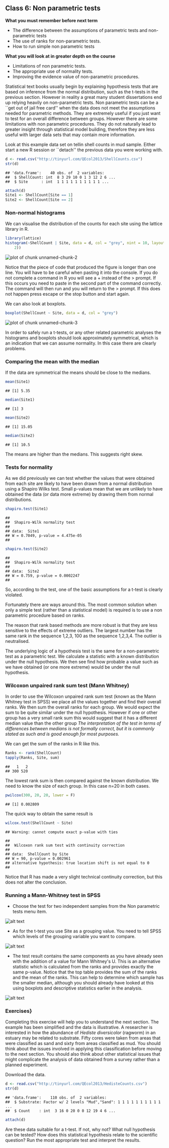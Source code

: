 ## Class 6: Non parametric tests

**What you must remember before next term**

*  The difference between the assumptions of parametric tests and non-parametric tests
*  The use of ranks for non-parametric tests.
*  How to run simple non parametric tests 

**What you will look at in greater depth on the course**

*  Limitations of non parametric tests.
*  The appropriate use of normality tests.
*  Improving the evidence value of non-parametric procedures.

Statistical text books usually begin by explaining hypothesis tests that are based on inference from the normal distribution, such as the t-tests in the previous section. However in reality a great many student dissertations end up relying heavily on non-parametric tests. Non parametric tests can be a ``get out of jail free card'' when the data does not meet the assumptions needed for parametric methods. They are extremely useful if you just want to test for an overall difference between groups. However there are some limitations with non parametric procedures. They do not naturally lead to greater insight through statistical model building, therefore they are less useful with larger data sets that may contain more information.

Look at this example data set on tellin shell counts in mud sample. Either start a new R session or ``detach'' the previous data you were working with.



```r
d <- read.csv("http://tinyurl.com/QEcol2013/ShellCounts.csv")
str(d)
```

```
## 'data.frame':	40 obs. of  2 variables:
##  $ ShellCount: int  8 3 29 10 0 1 3 12 2 6 ...
##  $ Site      : int  1 1 1 1 1 1 1 1 1 1 ...
```

```r
attach(d)
Site1 <- ShellCount[Site == 1]
Site2 <- ShellCount[Site == 2]
```






### Non-normal histograms

We can visualise the distribution of the counts for each site using the lattice library in R. 



```r
library(lattice)
histogram(~ShellCount | Site, data = d, col = "grey", nint = 10, layout = c(1, 
    2))
```

![plot of chunk unnamed-chunk-2](figure/unnamed-chunk-2.png) 


Notice that the piece of code that produced the figure is longer than one line. You will have to be careful when pasting it into the console. If you do not complete a command in R you will see a + instead of the > prompt. If this occurs you need to paste in the second part of the command correctly. The command will then run and you will return to the > prompt. If this does not happen press escape or the stop button and start again.

We can also look at boxplots.



```r
boxplot(ShellCount ~ Site, data = d, col = "grey")
```

![plot of chunk unnamed-chunk-3](figure/unnamed-chunk-3.png) 


In order to safely run a t-tests, or any other related parametric analyses the histograms and boxplots should look approximately symmetrical, which is an indication that we can assume normality. In this case there are clearly problems.


### Comparing the mean with the median

If the data are symmetrical the means should be close to the medians.



```r
mean(Site1)
```

```
## [1] 5.35
```

```r
median(Site1)
```

```
## [1] 3
```

```r
mean(Site2)
```

```
## [1] 15.05
```

```r
median(Site2)
```

```
## [1] 10.5
```




The means are higher than the medians. This suggests right skew. 


### Tests for normality

As we did previously we can test whether the values that were obtained from each site are likely to have been drawn from a normal distribution using a Shapiro Wilks test. Small p-values mean that we are unlikely to have obtained the data (or data more extreme) by drawing them from normal distributions.



```r
shapiro.test(Site1)
```

```
## 
## 	Shapiro-Wilk normality test
## 
## data:  Site1 
## W = 0.7049, p-value = 4.475e-05
## 
```

```r
shapiro.test(Site2)
```

```
## 
## 	Shapiro-Wilk normality test
## 
## data:  Site2 
## W = 0.759, p-value = 0.0002247
## 
```




So, according to the test, one of the basic assumptions for a t-test is clearly violated. 

Fortunately there are ways around this. The most common solution when only a simple test (rather than a statistical model) is required is to use a non parametric procedure based on ranks.

The reason that rank based methods are more robust is that they are less sensitive to the effects of extreme outliers. The largest number has the same rank in the sequence 1,2,3, 100 as the sequence 1,2,3,4. The outlier is neutralised.

The underlying logic of a hypothesis test is the same for a non-parametric test as a parametric test. We calculate a statistic with a known distribution under the null hypothesis. We then see find how probable a value such as we have obtained (or one more extreme) would be under the null hypothesis.


### Wilcoxon unpaired rank sum test (Mann Whitney)

In order to use the Wilcoxon unpaired rank sum test (known as the Mann Whitney test in SPSS) we place all the values together and find their overall ranks. We then sum the overall ranks for each group. We would expect the sum to be quite similar under the null hypothesis. However if one or other group has a very small rank sum this would suggest that it has a different median value than the other group *The interpretation of the test in terms of differences between medians is not formally correct, but it is commonly stated as such and is good enough for most purposes.*

We can get the sum of the ranks in R like this.



```r
Ranks <- rank(ShellCount)
tapply(Ranks, Site, sum)
```

```
##   1   2 
## 300 520 
```




The lowest rank sum is then compared against the known distribution. We need to know the size of each group. In this case n=20 in both cases.



```r
pwilcox(300, 20, 20, lower = F)
```

```
## [1] 0.002809
```




The quick way to obtain the same result is



```r
wilcox.test(ShellCount ~ Site)
```

```
## Warning: cannot compute exact p-value with ties
```

```
## 
## 	Wilcoxon rank sum test with continuity correction
## 
## data:  ShellCount by Site 
## W = 90, p-value = 0.002961
## alternative hypothesis: true location shift is not equal to 0 
## 
```




Notice that R has made a very slight technical continuity correction, but this does not alter the conclusion.


### Running a Mann-Whitney test in SPSS


*  Choose the test for two independent samples from the Non parametric tests menu item.

![alt text](primerfigs/mwtest.png)

*  As for the t-test you use Site as a grouping value. You need to tell SPSS which levels of the grouping variable you want to compare.

![alt text](primerfigs/mwtest1.png)

*  The test result contains the same components as you have already seen with the addition of a value for Mann Whitney's U. This is an alternative statistic which is calculated from the ranks and provides exactly the same p-value. Notice that the top table provides the sum of the ranks and the mean of the ranks. This can help to determine which sample has the smaller median, although you should already have looked at this using boxplots and descriptive statistics earlier in the analysis.

![alt text](primerfigs/mwtest2.png)


### Exercises}

Completing this exercise will help you to understand the next section. The example has been simplified and the data is illustrative. A researcher is interested in how the abundance of *Hediste diversicolor* (ragworm) in an estuary may be related to substrate. Fifty cores were taken from areas that were classified as sand and sixty from areas classified as mud. You should think about the issues involved in applying this classification before moving to the next section. You should also think about other statistical issues that might complicate the analysis of data obtained from a survey rather than a planned experiment.

Download the data.



```r
d <- read.csv("http://tinyurl.com/QEcol2013/HedisteCounts.csv")
str(d)
```

```
## 'data.frame':	110 obs. of  2 variables:
##  $ Substrate: Factor w/ 2 levels "Mud","Sand": 1 1 1 1 1 1 1 1 1 1 ...
##  $ Count    : int  3 16 0 20 0 0 12 19 4 6 ...
```

```r
attach(d)
```




Are these data suitable for a t-test. If not, why not? What null hypothesis can be tested? How does this statistical hypothesis relate to the scientific question? Run the most appropriate test and interpret the results.
